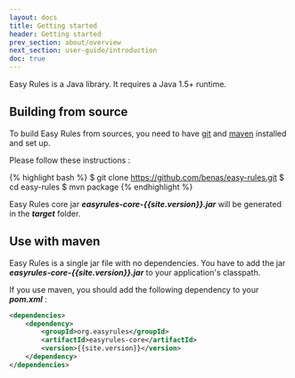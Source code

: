 ```yaml
---
layout: docs
title: Getting started
header: Getting started
prev_section: about/overview
next_section: user-guide/introduction
doc: true
---
```


Easy Rules is a Java library. It requires a Java 1.5+ runtime.

## Building from source

To build Easy Rules from sources, you need to have [git](http://www.git-scm.com) and [maven](http://maven.apache.org/) installed and set up.

Please follow these instructions :

{% highlight bash %}
$ git clone https://github.com/benas/easy-rules.git
$ cd easy-rules
$ mvn package
{% endhighlight %}

Easy Rules core jar **_easyrules-core-{{site.version}}.jar_** will be generated in the **_target_** folder.

## Use with maven

Easy Rules is a single jar file with no dependencies. You have to add the jar **_easyrules-core-{{site.version}}.jar_** to your application's classpath.

If you use maven, you should add the following dependency to your **_pom.xml_** :

```xml
<dependencies>
    <dependency>
        <groupId>org.easyrules</groupId>
        <artifactId>easyrules-core</artifactId>
        <version>{{site.version}}</version>
    </dependency>
</dependencies>
```


